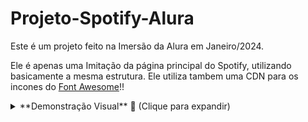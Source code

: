 # Projeto-Spotify-Alura
Este é um projeto feito na Imersão da Alura em Janeiro/2024.

Ele é apenas uma Imitação da página principal do Spotify, utilizando basicamente a mesma estrutura. Ele utiliza tambem uma CDN para os incones do [Font Awesome](https://fontawesome.com/)!!
<details>
  <summary>**Demonstração Visual** 🎥 (Clique para expandir)</summary>

  ![Pagina recriada do Spotify com HTML, CSS E JAVASCRIPT](https://github.com/WillianNog/Projeto-Spotify-Alura/blob/main/Pag_Spotify.png?raw=true)

</details>
